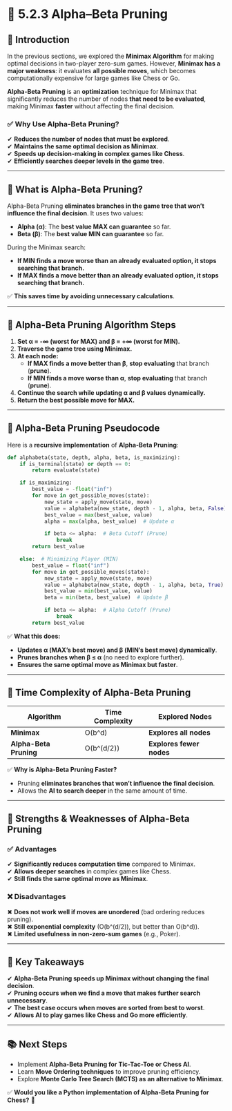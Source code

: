 # **📖 5.2.3 Alpha–Beta Pruning**

## **📌 Introduction**
In the previous sections, we explored the **Minimax Algorithm** for making optimal decisions in two-player zero-sum games. However, **Minimax has a major weakness**: it evaluates **all possible moves**, which becomes computationally expensive for large games like Chess or Go.

**Alpha-Beta Pruning** is an **optimization** technique for Minimax that significantly reduces the number of nodes **that need to be evaluated**, making Minimax **faster** without affecting the final decision.

### **✅ Why Use Alpha-Beta Pruning?**
✔ **Reduces the number of nodes that must be explored**.  
✔ **Maintains the same optimal decision as Minimax**.  
✔ **Speeds up decision-making in complex games like Chess**.  
✔ **Efficiently searches deeper levels in the game tree**.  

---

## **🔹 What is Alpha-Beta Pruning?**
Alpha-Beta Pruning **eliminates branches in the game tree that won’t influence the final decision**. It uses two values:
- **Alpha (α)**: The **best value MAX can guarantee** so far.
- **Beta (β)**: The **best value MIN can guarantee** so far.

During the Minimax search:
- **If MIN finds a move worse than an already evaluated option, it stops searching that branch.**  
- **If MAX finds a move better than an already evaluated option, it stops searching that branch.**  

✅ **This saves time by avoiding unnecessary calculations**.

---

## **🔹 Alpha-Beta Pruning Algorithm Steps**
1. **Set α = -∞ (worst for MAX) and β = +∞ (worst for MIN).**
2. **Traverse the game tree using Minimax.**
3. **At each node:**
   - **If MAX finds a move better than β**, **stop evaluating** that branch (**prune**).
   - **If MIN finds a move worse than α**, **stop evaluating** that branch (**prune**).
4. **Continue the search while updating α and β values dynamically.**
5. **Return the best possible move for MAX.**

---

## **🔹 Alpha-Beta Pruning Pseudocode**
Here is a **recursive implementation** of **Alpha-Beta Pruning**:

```python
def alphabeta(state, depth, alpha, beta, is_maximizing):
    if is_terminal(state) or depth == 0:
        return evaluate(state)

    if is_maximizing:
        best_value = -float("inf")
        for move in get_possible_moves(state):
            new_state = apply_move(state, move)
            value = alphabeta(new_state, depth - 1, alpha, beta, False)
            best_value = max(best_value, value)
            alpha = max(alpha, best_value)  # Update α

            if beta <= alpha:  # Beta Cutoff (Prune)
                break
        return best_value

    else:  # Minimizing Player (MIN)
        best_value = float("inf")
        for move in get_possible_moves(state):
            new_state = apply_move(state, move)
            value = alphabeta(new_state, depth - 1, alpha, beta, True)
            best_value = min(best_value, value)
            beta = min(beta, best_value)  # Update β

            if beta <= alpha:  # Alpha Cutoff (Prune)
                break
        return best_value
```

✅ **What this does:**  
- **Updates α (MAX’s best move) and β (MIN’s best move) dynamically**.  
- **Prunes branches when β ≤ α** (no need to explore further).  
- **Ensures the same optimal move as Minimax but faster**.  

---

## **🔹 Time Complexity of Alpha-Beta Pruning**
| **Algorithm**          | **Time Complexity** | **Explored Nodes** |
|------------------------|-------------------|------------------|
| **Minimax**           | O(b^d)            | **Explores all nodes** |
| **Alpha-Beta Pruning** | O(b^(d/2))        | **Explores fewer nodes** |

✅ **Why is Alpha-Beta Pruning Faster?**
- Pruning **eliminates branches that won’t influence the final decision**.
- Allows the **AI to search deeper** in the same amount of time.

---

## **🔹 Strengths & Weaknesses of Alpha-Beta Pruning**
### ✅ **Advantages**
✔ **Significantly reduces computation time** compared to Minimax.  
✔ **Allows deeper searches** in complex games like Chess.  
✔ **Still finds the same optimal move as Minimax**.  

### ❌ **Disadvantages**
✖ **Does not work well if moves are unordered** (bad ordering reduces pruning).  
✖ **Still exponential complexity** (O(b^(d/2)), but better than O(b^d)).  
✖ **Limited usefulness in non-zero-sum games** (e.g., Poker).  

---

## **🔹 Key Takeaways**
✔ **Alpha-Beta Pruning speeds up Minimax without changing the final decision**.  
✔ **Pruning occurs when we find a move that makes further search unnecessary**.  
✔ **The best case occurs when moves are sorted from best to worst**.  
✔ **Allows AI to play games like Chess and Go more efficiently**.  

---

## **📚 Next Steps**
- Implement **Alpha-Beta Pruning for Tic-Tac-Toe or Chess AI**.  
- Learn **Move Ordering techniques** to improve pruning efficiency.  
- Explore **Monte Carlo Tree Search (MCTS) as an alternative to Minimax**.  

✅ **Would you like a Python implementation of Alpha-Beta Pruning for Chess?** 🚀  
